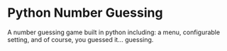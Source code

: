 # Python Number Guessing
 A number guessing game built in python including: a menu, configurable setting, and of course, you guessed it... guessing.
